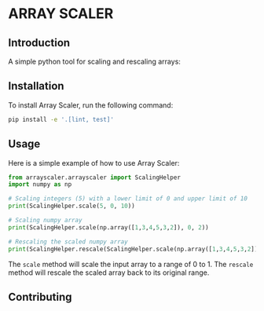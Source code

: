 # ARRAY SCALER

## Introduction
A simple python tool for scaling and rescaling arrays:

## Installation

To install Array Scaler, run the following command:

```bash
pip install -e '.[lint, test]'  
```

## Usage

Here is a simple example of how to use Array Scaler:

```python
from arrayscaler.arrayscaler import ScalingHelper
import numpy as np

# Scaling integers (5) with a lower limit of 0 and upper limit of 10
print(ScalingHelper.scale(5, 0, 10))

# Scaling numpy array
print(ScalingHelper.scale(np.array([1,3,4,5,3,2]), 0, 2))

# Rescaling the scaled numpy array
print(ScalingHelper.rescale(ScalingHelper.scale(np.array([1,3,4,5,3,2]), 0, 2), 0, 2))
```

The `scale` method will scale the input array to a range of 0 to 1. The `rescale` method will rescale the scaled array back to its original range.

## Contributing